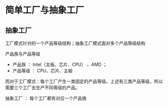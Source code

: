 # 简单工厂与抽象工厂

## 抽象工厂


工厂模式针对的一个产品等级结构；抽象工厂模式面对多个产品等级结构

产品族与产品等级
 * 产品族 ： Intel（主板、芯片、CPU） 、AMD ；
 * 产品等级 ： CPU、芯片、主板


而对于工厂模式：每个工厂产生一类固定的产品等级。上述有三类产品等级，所以需要三个工厂去生产不同等级的产品。

抽象工厂 ： 每个工厂都有对应一个产品族
